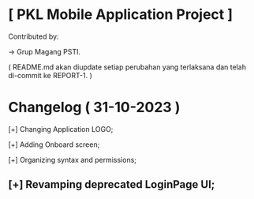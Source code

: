 <h1>[ PKL Mobile Application Project ]</h1>

Contributed by:

-> Grup Magang PSTI.

( README.md akan diupdate setiap perubahan yang terlaksana dan telah di-commit ke REPORT-1. )

# Changelog ( 31-10-2023 )
[+] Changing Application LOGO;

[+] Adding Onboard screen;

[+] Organizing syntax and permissions;

[+] Revamping deprecated LoginPage UI;
------------------------------------------

